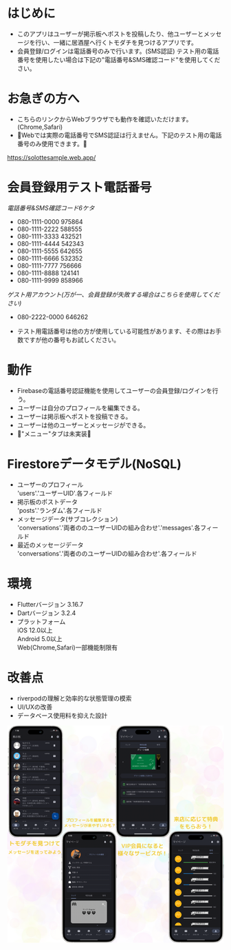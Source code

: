 # はじめに
- このアプリはユーザーが掲示板へポストを投稿したり、他ユーザーとメッセージを行い、一緒に居酒屋へ行くトモダチを見つけるアプリです。  
- 会員登録/ログインは電話番号のみで行います。(SMS認証) テスト用の電話番号を使用したい場合は下記の"電話番号&SMS確認コード"を使用してください。  


# お急ぎの方へ
- こちらのリンクからWebブラウザでも動作を確認いただけます。(Chrome,Safari)  
- 🚨Webでは実際の電話番号でSMS認証は行えません。下記のテスト用の電話番号のみ使用できます。🚨  

https://solottesample.web.app/


# 会員登録用テスト電話番号
*電話番号&SMS確認コード6ケタ*  
- 080-1111-0000  975864  
- 080-1111-2222	 588555  
- 080-1111-3333	 432521  
- 080-1111-4444	 542343  
- 080-1111-5555	 642655  
- 080-1111-6666	 532352  
- 080-1111-7777	 756666  
- 080-1111-8888	 124141  
- 080-1111-9999	 858966  

*ゲスト用アカウント(万が一、会員登録が失敗する場合はこちらを使用してください)*  
- 080-2222-0000	 646262  

- テスト用電話番号は他の方が使用している可能性があります、その際はお手数ですが他の番号もお試しください。  


# 動作
- Firebaseの電話番号認証機能を使用してユーザーの会員登録/ログインを行う。  
- ユーザーは自分のプロフィールを編集できる。  
- ユーザーは掲示板へポストを投稿できる。  
- ユーザーは他のユーザーとメッセージができる。  
- 🚨"メニュー"タブは未実装🚨  
 

# Firestoreデータモデル(NoSQL)
- ユーザーのプロフィール  
'users'.'ユーザーUID'.各フィールド  
- 掲示板のポストデータ  
'posts'.'ランダム'.各フィールド  
- メッセージデータ(サブコレクション)  
'conversations'.'両者ののユーザーUIDの組み合わせ'.'messages'.各フィールド  
- 最近のメッセージデータ  
'conversations'.'両者ののユーザーUIDの組み合わせ'.各フィールド  


# 環境
- Flutterバージョン 3.16.7  
- Dartバージョン 3.2.4  
- プラットフォーム  
iOS 12.0以上  
Android 5.0以上  
Web(Chrome,Safari)一部機能制限有  


# 改善点
- riverpodの理解と効率的な状態管理の模索  
- UI/UXの改善  
- データベース使用料を抑えた設計  

![750x750readme](assets/images/750x750readme.png)
